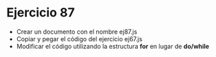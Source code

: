 # Ejercicio 87

* Crear un documento con el nombre ej87.js
* Copiar y pegar el código del ejercicio ej67.js
* Modificar el código utilizando la estructura **for** en lugar de **do/while**